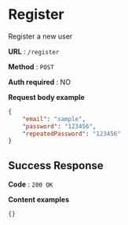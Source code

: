 # Register

Register a new user

**URL** : `/register`

**Method** : `POST`

**Auth required** : NO

**Request body example**

```json
{
    "email": "sample",
    "password": "123456",
    "repeatedPassword": "123456"
}
```

## Success Response

**Code** : `200 OK`

**Content examples**

```json
{}
```
